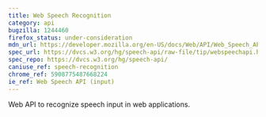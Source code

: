 ```yaml
---
title: Web Speech Recognition
category: api
bugzilla: 1244460
firefox_status: under-consideration 
mdn_url: https://developer.mozilla.org/en-US/docs/Web/API/Web_Speech_API#Speech_recognition
spec_url: https://dvcs.w3.org/hg/speech-api/raw-file/tip/webspeechapi.html
spec_repo: https://dvcs.w3.org/hg/speech-api/
caniuse_ref: speech-recognition
chrome_ref: 5908775487668224
ie_ref: Web Speech API (input)
---
```


Web API to recognize speech input in web applications.
